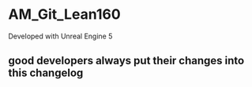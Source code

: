 # AM_Git_Lean160

Developed with Unreal Engine 5

## good developers always put their changes into this changelog
